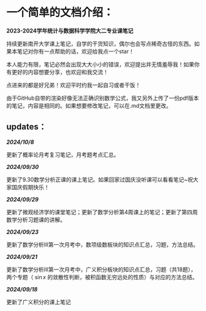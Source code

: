 # 一个简单的文档介绍：
**2023-2024学年统计与数据科学学院大二专业课笔记**

持续更新南开大学课上笔记，自学的干货知识，偶尔也会写点稀奇古怪的东西。如果本笔记对你有一点帮助的话，欢迎给我点一个star！

本人能力有限，笔记必然会出现大大小小的错误，欢迎提出并无情羞辱我！如果你有更好的内容想要分享，也欢迎和我交流！

点进来的都是好兄弟！欢迎平时约我一起自习或者干饭！

由于GitHub自带的渲染好像无法正确识别数学公式，我又另外上传了一份pdf版本的笔记，内容是相同的。如果想要修改笔记，可以在.md文档里更改。

## updates：

_**2024/10/8**_

更新了概率论月考复习笔记，月考题考点汇总。

_**2024/09/30**_

更新了9.30数学分析正课的课上笔记。如果回家过国庆没听课可以看看笔记~祝大家国庆假期快乐！

_**2024/09/29**_

更新了微观经济学的课堂笔记；更新了数学分析第4周课上的笔记；更新了第四周数学分析习题课的讲解。

_**2024/09/23**_

更新了数学分析Ⅲ第一次月考中，数项级数板块的知识点汇总，习题，方法总结。

_**2024/09/21**_

更新了数学分析Ⅲ第一次月考中，广义积分板块的知识点汇总，习题（共18题），两个专题（ $\sin x$ 的敛散性判断，被积函数无穷远处的性质）与对应的方法总结。

_**2024/09/18**_

更新了广义积分的课上笔记
